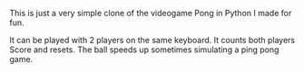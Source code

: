 This is just a very simple clone of the videogame Pong in Python I made for fun.

It can be played with 2 players on the same keyboard. 
It counts both players Score and resets.
The ball speeds up sometimes simulating a ping pong game.
